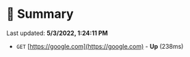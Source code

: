 # 📖 Summary
Last updated: **5/3/2022, 1:24:11 PM**

- `GET` [https://google.com](https://google.com) - **Up** (238ms)
